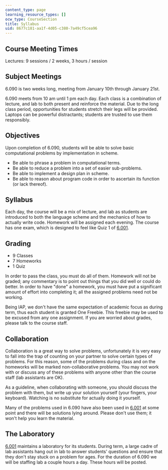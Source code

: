 ```yaml
---
content_type: page
learning_resource_types: []
ocw_type: CourseSection
title: Syllabus
uid: 8677c181-aa1f-4d05-c380-7a49cf5cea96
---
```


Course Meeting Times
--------------------

Lectures: 9 sessions / 2 weeks, 3 hours / session

Subject Meetings
----------------

6.090 is two weeks long, meeting from January 10th through January 21st.

6.090 meets from 10 am until 1 pm each day. Each class is a combination of lecture, and lab to both present and reinforce the material. Due to the long class period, opportunities for students stretch their legs will be provided. Laptops can be powerful distractants; students are trusted to use them responsibly.

Objectives
----------

Upon completion of 6.090, students will be able to solve basic computational problems by implementation in scheme.

*   Be able to phrase a problem in computational terms.
*   Be able to reduce a problem into a set of easier sub-problems.
*   Be able to implement a design plan in scheme.
*   Be able to reason about program code in order to ascertain its function (or lack thereof).

Syllabus
--------

Each day, the course will be a mix of lecture, and lab as students are introduced to both the language scheme and the mechanics of how to actually write code. Homework will be assigned each evening. The course has one exam, which is designed to feel like Quiz 1 of [6.001](/courses/6-001-structure-and-interpretation-of-computer-programs-spring-2005).

Grading
-------

*   9 Classes
*   7 Homeworks
*   1 Quiz

In order to pass the class, you must do all of them. Homework will not be graded; any commentary is to point out things that you did well or could do better. In order to have "done" a homework, you must have put a significant amount of effort into completing it; all the assigned problems need not be working.

Being IAP, we don't have the same expectation of academic focus as during term, thus each student is granted One Freebie. This freebie may be used to be excused from any one assignment. If you are worried about grades, please talk to the course staff.

Collaboration
-------------

Collaboration is a great way to solve problems, unfortunately it is very easy to fall into the trap of counting on your partner to solve certain types of problems. For this reason, some of the problems during class and on the homeworks will be marked non-collaborative problems. You may not work with or discuss any of these problems with anyone other than the course staff (lab assistants are OK).

As a guideline, when collaborating with someone, you should discuss the problem with them, but write up your solution yourself (your fingers, your keyboard). Watching is no substitute for actually doing it yourself.

Many of the problems used in 6.090 have also been used in [6.001](/courses/6-001-structure-and-interpretation-of-computer-programs-spring-2005) at some point and there will be solutions lying around. Please don't use them; it won't help you learn the material.

The Laboratory
--------------

[6.001](/courses/6-001-structure-and-interpretation-of-computer-programs-spring-2005) maintains a laboratory for its students. During term, a large cadre of lab assistants hang out in lab to answer students' questions and ensure that they don't stay stuck on a problem for ages. For the duration of 6.090 we will be staffing lab a couple hours a day. These hours will be posted.